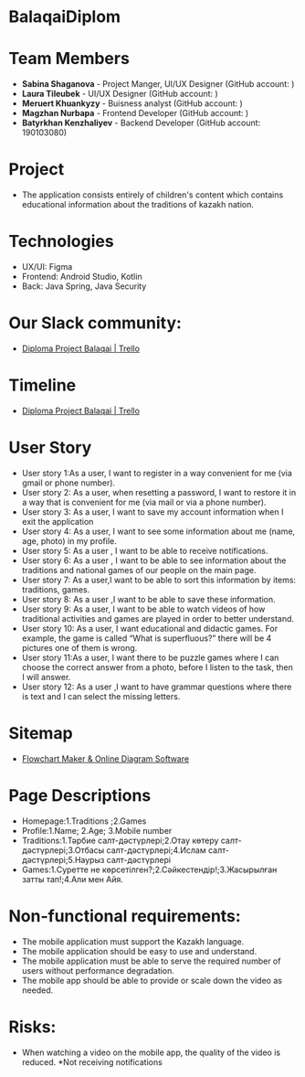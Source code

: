 # BalaqaiDiplom

# Team Members
* **Sabina Shaganova** - Project Manger, UI/UX Designer (GitHub account: )
* **Laura Tileubek** - UI/UX Designer (GitHub account: )
* **Meruert Khuankyzy** - Buisness analyst (GitHub account: )
* **Magzhan Nurbapa** - Frontend Developer (GitHub account: )
* **Batyrkhan Kenzhaliyev** - Backend Developer (GitHub account: 190103080)

# Project
* The application consists entirely of children's content which contains educational information about the traditions of kazakh nation.

# Technologies
* UX/UI: Figma
* Frontend: Android Studio, Kotlin
* Back: Java Spring, Java Security

# Our Slack community:
* [Diploma Project Balaqai | Trello](https://trello.com/b/plNnqqk1/diploma-project-balaqai)

# Timeline
* [Diploma Project Balaqai | Trello](https://trello.com/b/plNnqqk1/diploma-project-balaqai)

# User Story
*  User story 1:As a user, I want to register in a way convenient for me (via gmail or phone number).
*  User story 2: As a user, when resetting a password, I want to restore it in a way that is convenient for me (via mail or via a phone number).
*  User story 3: As a user, I want to save my account information when I exit the application
*  User story 4: As a user, I want to see some information about me (name, age, photo) in my profile.
*  User story 5: As a user , I want to be able to receive notifications.
*  User story 6: As a user , I want to be able to see information about the traditions and national games of our people on the main page.
*  User story 7: As a user,I want to be able to sort this information by items: traditions, games.
*  User story 8: As a user ,I  want to be able to save these information.
*  User story 9: As a user, I want to be able to watch videos of how traditional activities and games are played in order to better understand.
*  User story 10: As a user, I want educational and didactic games. For example, the game is called “What is superfluous?” there will be 4 pictures one of them is wrong.
* User story 11:As a user, I want there to be puzzle games where I can choose the correct answer from a photo, before I  listen to the task, then I will answer.
* User story 12: As a user ,I want to have grammar questions where there is text and I can select the missing letters.

# Sitemap
* [Flowchart Maker & Online Diagram Software](https://viewer.diagrams.net/index.html?tags=%7B%7D&highlight=0000ff&edit=_blank&layers=1&nav=1&title=Sitemap%20of%20app.drawio#R7VpZb%2BIwEP41PLYiJ%2BGxhR4rbbWVWKnto4lNYpHErGPK8evXJnYuQ0tpWqDwAvH4iOebb8b2OC2rF8%2FvKJiEDwSiqGW24bxl9VumabSdNv8TkoWUdAwpCSiGUlYIBniJVFcpnWKI0kpDRkjE8KQq9EmSIJ9VZIBSMqs2G5Go%2BtYJCJAmGPgg0qVPGLIwk3pmp5DfIxyE6s2G281qYqAaS03SEEAyK4msm5bVo4Sw7Cme91Ak0FO4ZP1uN9TmE6MoYVt1mI5BZ%2FkvndnDZzueMWM5ti%2FkKK8gmkqFr6YsJBQvAcMkkTNnCwUHJdMEIjGi0bKuZyFmaDABvqidcQZwWcjiSFaPcBT1SEToqq8FHeRBm8tTRskYlWo8c2i5Lq%2BRs0GUoflGNY0cPE47RGLE6II3kR1MRTnFOE%2BWZ4X5DGWTsGQ6V8qAZEyQD12Ayh8krh%2FA2NQwfkKRzwdX9Ds%2BkLuHhrGlYfybBKITp7ALYoFZMkwnufZNoQ2QN%2FLXoe36HhqOmkHbqsNt7BtuW4N7gAMOdXs6OUI21%2FHNQ8je8HU0fO%2BPOl44BxcwXA3hvxRALBa9tFGAR56P%2FLUhYug5NmdaIwB32lWAu%2FvGt6PhezsVAQIkkP%2FegRgdJcxGLVK4%2B8bZ03B%2BEPOdUMIBOsZQ4R1cqOhqEGuwogReicMGL%2FkRSFPsV5EsYBdERHPMnmWNeH4R8ktHlvrzUrP%2BQhUSrspzuVDqJYpFt1VJ9cumiqB2yqnZg6tDptRHb%2BAg1WaABoi90W6DfUv2c9aYT8koivjR47U63XU2lW94JJgrUqw0ZpU%2BllGjRaam7FU%2BLtUH6mxwdTVQhoM20Ipiudq7s07Nu3naFVR7KTPtUGmnTv3v0c46064J2ukZgS%2BhnfFTaGefadcE7fQkyWkustaWtHPOtGuCdnre6DQXWWdL2rln2jVBOz1%2FdpqL7La06%2ByVdlaNLd6x0k5PK57mIrst7bxztGuCdnqO6jRpZ29Ju%2FPerhHa6Xm7XyNe%2FjNuCRV7whIhEveDEUfwekj5U8BWFn%2FnxpChOavSs5oRTUiCaulTKQKRuCbjHOfcQVx%2BLVKl2AfRlayIMYTiNWtTs1UnoIRld%2FRW324ove3YtdyrKpeo566hntXezLLPXZ0fRBKswRCw7fFuk6H2EwPy66SPxgC79jGG870hwNSTWbeEBoStrJemM0KhxqdP3UKNkLv%2BFgp2usN2Q25av6%2B%2B2Pv3AMotf4yfHpb%2FGXXD7ep%2FF%2FWjy1c7oJ5fecz9jqPkE%2B4Iix%2FhgmuWym%2F2wS9LKuy2zb408631S7nyGy4qjzKJurOT1zfaRn3HvrOT82LxfWrWvPjM17r5Dw%3D%3D)

# Page Descriptions
* Homepage:1.Traditions ;2.Games
* Profile:1.Name; 2.Age; 3.Mobile number
* Traditions:1.Тәрбие салт-дәстүрлері;2.Отау көтеру салт-дәстүрлері;3.Отбасы салт-дәстүрлері;4.Ислам салт-дәстүрлері;5.Наурыз салт-дәстүрлері
* Games:1.Суретте не көрсетілген?;2.Сәйкестендір!;3.Жасырылған затты тап!;4.Али мен Айя.


# Non-functional requirements:
* The mobile application must support the Kazakh language.
* The  mobile application should be easy to use and understand.
* The mobile application must be able to serve the required number of users without performance degradation.
* The mobile app should be able to provide or scale down the video as needed.


# Risks:
* When watching a video on the mobile app, the quality of the video is reduced.
*Not receiving notifications

